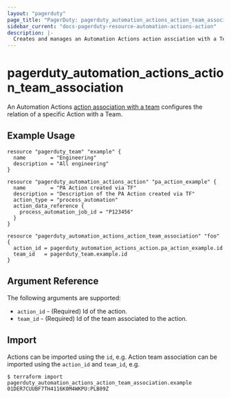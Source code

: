 ```yaml
---
layout: "pagerduty"
page_title: "PagerDuty: pagerduty_automation_actions_action_team_association"
sidebar_current: "docs-pagerduty-resource-automation-actions-action"
description: |-
  Creates and manages an Automation Actions action assciation with a Team in PagerDuty.
---
```


# pagerduty\_automation\_actions\_action_team_association

An Automation Actions [action association with a team](https://developer.pagerduty.com/api-reference/8f722dd91a4ba-associate-an-automation-action-with-a-team) configures the relation of a specific Action with a Team.

## Example Usage

```hcl
resource "pagerduty_team" "example" {
  name        = "Engineering"
  description = "All engineering"
}

resource "pagerduty_automation_actions_action" "pa_action_example" {
  name        = "PA Action created via TF"
  description = "Description of the PA Action created via TF"
  action_type = "process_automation"
  action_data_reference {
    process_automation_job_id = "P123456"
  }
}

resource "pagerduty_automation_actions_action_team_association" "foo" {
  action_id = pagerduty_automation_actions_action.pa_action_example.id
  team_id   = pagerduty_team.example.id
}

```

## Argument Reference

The following arguments are supported:

  * `action_id` - (Required) Id of the action.
  * `team_id` - (Required) Id of the team associated to the action.

## Import

Actions can be imported using the `id`, e.g.
Action team association can be imported using the `action_id` and `team_id`, e.g.

```
$ terraform import pagerduty_automation_actions_action_team_association.example 01DER7CUUBF7TH4116K0M4WKPU:PLB09Z
```

